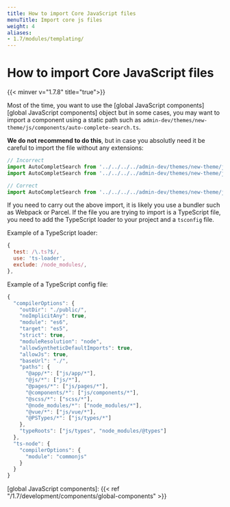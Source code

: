 ```yaml
---
title: How to import Core JavaScript files 
menuTitle: Import core js files
weight: 4
aliases:
- 1.7/modules/templating/
---
```


# How to import Core JavaScript files
{{< minver v="1.7.8" title="true">}}

Most of the time, you want to use the [global JavaScript components][global JavaScript components] object but in some cases, you may want to import a component using a static path such as `admin-dev/themes/new-theme/js/components/auto-complete-search.ts`.

**We do not recommend to do this**, but in case you absolutly need it be careful to import the file without any extensions:

```javascript
// Incorrect
import AutoCompletSearch from '../../../../admin-dev/themes/new-theme/js/components/auto-complete-search.js'
import AutoCompletSearch from '../../../../admin-dev/themes/new-theme/js/components/auto-complete-search.ts'

// Correct
import AutoCompletSearch from '../../../../admin-dev/themes/new-theme/js/components/auto-complete-search'
```

If you need to carry out the above import, it is likely you use a bundler such as Webpack or Parcel. If the file you are trying to import is a TypeScript file, you need to add the TypeScript loader to your project and a `tsconfig` file.

Example of a TypeScript loader:
```javascript
{
  test: /\.ts?$/,
  use: 'ts-loader',
  exclude: /node_modules/,
},
```

Example of a TypeScript config file:
```javascript
{
  "compilerOptions": {
    "outDir": "./public/",
    "noImplicitAny": true,
    "module": "es6",
    "target": "es5",
    "strict": true,
    "moduleResolution": "node",
    "allowSyntheticDefaultImports": true,
    "allowJs": true,
    "baseUrl": "./",
    "paths": {
      "@app/*": ["js/app/*"],
      "@js/*": ["js/*"],
      "@pages/*": ["js/pages/*"],
      "@components/*": ["js/components/*"],
      "@scss/*": ["scss/*"],
      "@node_modules/*": ["node_modules/*"],
      "@vue/*": ["js/vue/*"],
      "@PSTypes/*": ["js/types/*"]
    },
    "typeRoots": ["js/types", "node_modules/@types"]
  },
  "ts-node": {
    "compilerOptions": {
      "module": "commonjs"
    }
  }
}
```


[global JavaScript components]: {{< ref "/1.7/development/components/global-components" >}}
